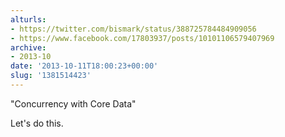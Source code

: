 ```yaml
---
alturls:
- https://twitter.com/bismark/status/388725784484909056
- https://www.facebook.com/17803937/posts/10101106579407969
archive:
- 2013-10
date: '2013-10-11T18:00:23+00:00'
slug: '1381514423'
---
```


"Concurrency with Core Data"

Let's do this.

